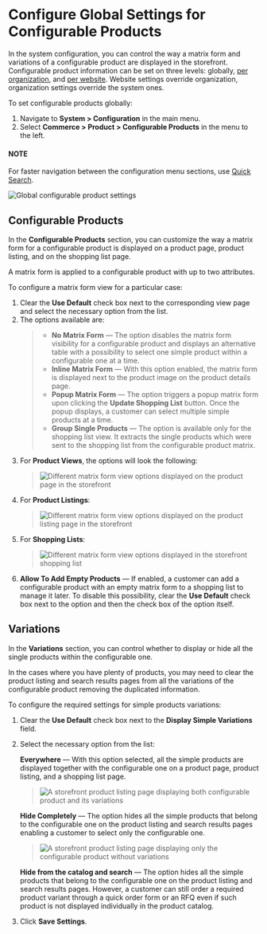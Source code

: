 <a id="config-guide-landing-commerce-products-configurable-products"></a>

<a id="config-guide-landing-commerce-products-configurable-products-global"></a>

# Configure Global Settings for Configurable Products

In the system configuration, you can control the way a matrix form and variations of a configurable product are displayed in the storefront. Configurable product information can be set on three levels: globally, [per organization](../../../user-management/organizations/org-configuration/commerce/product/organization-configurable-products.md#config-guide-landing-commerce-products-configurable-products-organization), and [per website](../../../websites/web-configuration/commerce/product/website-configurable-products.md#config-guide-landing-commerce-products-configurable-products-website). Website settings override organization, organization settings override the system ones.

To set configurable products globally:

1. Navigate to **System > Configuration** in the main menu.
2. Select **Commerce > Product > Configurable Products** in the menu to the left.

#### NOTE
For faster navigation between the configuration menu sections, use [Quick Search](../../quick-search.md#user-guide-system-configuration-quick-search).

![Global configurable product settings](user/img/system/config_commerce/product/configurable_product_globally.png)

## Configurable Products

In the **Configurable Products** section, you can customize the way a matrix form for a configurable product is displayed on a product page, product listing, and on the shopping list page.

A matrix form is applied to a configurable product with up to two attributes.

To configure a matrix form view for a particular case:

1. Clear the **Use Default** check box next to the corresponding view page and select the necessary option from the list.
2. The options available are:
   > * **No Matrix Form** — The option disables the matrix form visibility for a configurable product and displays an alternative table with a possibility to select one simple product within a configurable one at a time.
   > * **Inline Matrix Form** — With this option enabled, the matrix form is displayed next to the product image on the product details page.
   > * **Popup Matrix Form** — The option triggers a popup matrix form upon clicking the **Update Shopping List** button. Once the popup displays, a customer can select multiple simple products at a time.
   > * **Group Single Products** — The option is available only for the shopping list view. It extracts the single products which were sent to the shopping list from the configurable product matrix.
3. For **Product Views**, the options will look the following:
   > ![Different matrix form view options displayed on the product page in the storefront](user/img/system/config_commerce/product/matrix_view_on_product_page.png)
4. For **Product Listings**:
   > ![Different matrix form view options displayed on the product listing page in the storefront](user/img/system/config_commerce/product/matrix_view_on_product_listing.png)
5. For **Shopping Lists**:
   > ![Different matrix form view options displayed in the storefront shopping list](user/img/system/config_commerce/product/matrix_form_view_in_shipping_lists.png)
6. **Allow To Add Empty Products** — If enabled, a customer can add a configurable product with an empty matrix form to a shopping list to manage it later. To disable this possibility, clear the **Use Default** check box next to the option and then the check box of the option itself.

## Variations

In the **Variations** section, you can control whether to display or hide all the single products within the configurable one.

In the cases where you have plenty of products, you may need to clear the product listing and search results pages from all the variations of the configurable product removing the duplicated information.

To configure the required settings for simple products variations:

1. Clear the **Use Default** check box next to the **Display Simple Variations** field.
2. Select the necessary option from the list:

   **Everywhere** — With this option selected, all the simple products are displayed together with the configurable one on a product page, product listing, and a shopping list page.
   > ![A storefront product listing page displaying both configurable product and its variations](user/img/system/config_commerce/product/display_simple_variations.png)

   **Hide Completely** — The option hides all the simple products that belong to the configurable one on the product listing and search results pages enabling a customer to select only the configurable one.
   > ![A storefront product listing page displaying only the configurable product without variations](user/img/system/config_commerce/product/hide_simple_variations.png)

   **Hide from the catalog and search** — The option hides all the simple products that belong to the configurable one on the product listing and search results pages. However, a customer can still order a required product variant through a quick order form or an RFQ even if such product is not displayed individually in the product catalog.
3. Click **Save Settings**.

<!-- fa-bars = fa-navicon -->
<!-- Ic Tiles is used as Set As Default in saved views, and as tiles in display layout options -->
<!-- IcPencil refers to Rename in Commerce and Inline Editing in CRM -->
<!-- Check mark in the square. -->
<!-- SortDesc is also used as drop-down arrow -->
